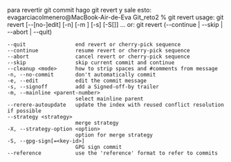 para revertir git commit hago git revert y sale esto: 
evagarciacolmenero@MacBook-Air-de-Eva Git_reto2 % git revert
usage: git revert [--[no-]edit] [-n] [-m <parent-number>] [-s] [-S[<keyid>]] <commit>...
   or: git revert (--continue | --skip | --abort | --quit)

    --quit                end revert or cherry-pick sequence
    --continue            resume revert or cherry-pick sequence
    --abort               cancel revert or cherry-pick sequence
    --skip                skip current commit and continue
    --cleanup <mode>      how to strip spaces and #comments from message
    -n, --no-commit       don't automatically commit
    -e, --edit            edit the commit message
    -s, --signoff         add a Signed-off-by trailer
    -m, --mainline <parent-number>
                          select mainline parent
    --rerere-autoupdate   update the index with reused conflict resolution if possible
    --strategy <strategy>
                          merge strategy
    -X, --strategy-option <option>
                          option for merge strategy
    -S, --gpg-sign[=<key-id>]
                          GPG sign commit
    --reference           use the 'reference' format to refer to commits